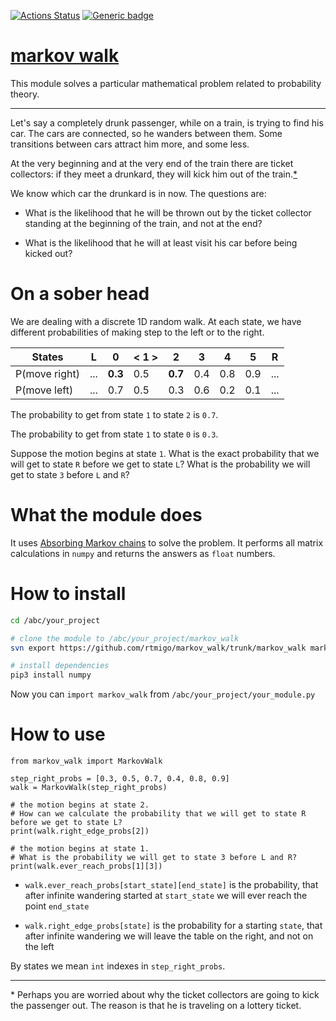 [![Actions Status](https://github.com/rtmigo/markov_walk/workflows/unit%20test/badge.svg?branch=master)](https://github.com/rtmigo/markov_walk/actions)
[![Generic badge](https://img.shields.io/badge/Python-3.8+-blue.svg)](#)

# [markov walk](https://github.com/rtmigo/markov_walk#readme)

This module solves a particular mathematical problem related to probability theory.

-----

Let's say a completely drunk passenger, while on a train, is trying to find his car. The cars are
connected, so he wanders between them. Some transitions between cars attract him more, and some
less.

At the very beginning and at the very end of the train there are ticket collectors: if they meet a
drunkard, they will kick him out of the train.[*](#note1)

We know which car the drunkard is in now. The questions are:

- What is the likelihood that he will be thrown out by the ticket collector standing at the
  beginning of the train, and not at the end?

- What is the likelihood that he will at least visit his car before being kicked out?

# On a sober head

We are dealing with a discrete 1D random walk. At each state, we have different probabilities of
making step to the left or to the right.

| States        |   L   |   0   |  < 1 >  |    2  |   3   |   4   |   5   |   R   |
|---------------|-------|-------|---------|-------|-------|-------|-------|-------|
| P(move right) |  ...  |**0.3**|    0.5  |**0.7**|  0.4  |  0.8  |  0.9  |  ...  |
| P(move left)  |  ...  |  0.7  |    0.5  |  0.3  |  0.6  |  0.2  |  0.1  |  ...  |

The probability to get from state `1` to state `2` is `0.7`.

The probability to get from state `1` to state `0` is `0.3`.

Suppose the motion begins at state `1`. What is the exact probability that we will get to state `R`
before we get to state `L`? What is the probability we will get to state `3` before `L` and `R`?

# What the module does

It uses [Absorbing Markov chains](https://en.wikipedia.org/wiki/Absorbing_Markov_chain) to solve the
problem. It performs all matrix calculations in `numpy` and returns the answers as `float` numbers.

# How to install

```bash
cd /abc/your_project

# clone the module to /abc/your_project/markov_walk
svn export https://github.com/rtmigo/markov_walk/trunk/markov_walk markov_walk

# install dependencies
pip3 install numpy
``` 

Now you can `import markov_walk` from `/abc/your_project/your_module.py`

# How to use

```python3
from markov_walk import MarkovWalk

step_right_probs = [0.3, 0.5, 0.7, 0.4, 0.8, 0.9]
walk = MarkovWalk(step_right_probs)

# the motion begins at state 2. 
# How can we calculate the probability that we will get to state R before we get to state L?
print(walk.right_edge_probs[2])

# the motion begins at state 1.
# What is the probability we will get to state 3 before L and R? 
print(walk.ever_reach_probs[1][3])

```

- `walk.ever_reach_probs[start_state][end_state]` is the probability, that after infinite wandering
  started at `start_state` we will ever reach the point `end_state`

- `walk.right_edge_probs[state]` is the probability for a starting `state`, that after infinite
  wandering we will leave the table on the right, and not on the left

By states we mean `int` indexes in `step_right_probs`.

-----
<a name="note1">*</a> Perhaps you are worried about why the ticket collectors are going to kick the
passenger out. The reason is that he is traveling on a lottery ticket.


